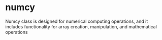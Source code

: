 # numcy
Numcy class is designed for numerical computing operations, and it includes functionality for array creation, manipulation, and mathematical operations
